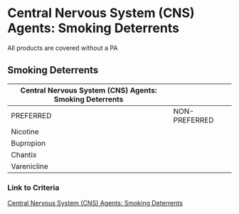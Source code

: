 # Central Nervous System (CNS) Agents: Smoking Deterrents

All products are covered without a PA

## Smoking Deterrents

| Central Nervous System (CNS) Agents: Smoking Deterrents   |                                     |
|-----------------------------------------------------------|-------------------------------------|
| PREFERRED                                                 | NON-PREFERRED                       |
| Nicotine                                                  |                                     |
| Bupropion                                                 |                                     |
| Chantix                                                   |                                     |
| Varenicline                                               |                                     |

### Link to Criteria

[Central Nervous System (CNS) Agents: Smoking Deterrents](https://pharmacy.medicaid.ohio.gov/sites/default/files/20220415_UPDL_Criteria_FINAL_.pdf#page=44)
